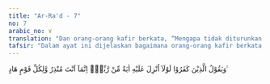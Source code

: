 ```yaml
---
title: "Ar-Ra'd - 7"
no: 7
arabic_no: ٧
translation: "Dan orang-orang kafir berkata, “Mengapa tidak diturunkan kepadanya (Muhammad) suatu tanda (mukjizat) dari Tuhannya?” Sesungguhnya engkau hanyalah seorang pemberi peringatan; dan bagi setiap kaum ada orang yang memberi petunjuk."
tafsir: "Dalam ayat ini dijelaskan bagaimana orang-orang kafir berkata kepada Nabi Muhammad dengan nada menantang mengapa tidak diturunkan kepadanya tanda kebesaran dari Tuhannya seperti tongkat sebagai mukjizat yang diberikan kepada Nabi Musa dan unta kepada Nabi Saleh, serta mengapa Muhammad tidak bisa menjadikan bukit Safa menjadi emas atau mengubah bukit-bukit ini menjadi lembah dengan sungai yang mengalir. Mereka menuntut yang demikian itu karena menyangka bahwa Al-Quran bukan merupakan mukjizat. Allah swt telah menolak tuntutan mereka itu dengan firman-Nya:\n\nDan tidak ada yang menghalangi Kami untuk mengirimkan (kepadamu) tanda-tanda (kekuasaan Kami), melainkan karena (tanda-tanda) itu telah didustakan oleh orang terdahulu. (al-Isra/17: 59)\n\nSunatullah yang berlaku adalah jika tanda-tanda kekuasaan Allah telah diminta, dan setelah tanda-tanda itu diturunkan, namun mereka yang menuntutnya tetap membangkang dan tidak percaya, pasti mereka akan dimusnahkan dengan azab Allah. Allah tidak menghendaki yang demikian itu sehingga tidak menurunkan tanda-tanda mukjizat seperti yang mereka tuntut. Nabi Muhammad saw telah diberi mukjizat yang lain untuk menunjukkan kebenaran risalahnya. Tugas pokok Nabi Muhammad saw hanya sekedar menyampaikan risalahnya seperti tugas nabi-nabi sebelum-nya, bukan memenuhi usul dan permintaan kaumnya agar mereka dapat petunjuk. Urusan memberi petunjuk ke dalam hati seseorang hanya di tangan Allah dan tidak menjadi wewenang Nabi Muhammad, seperti diterangkan dalam firman Allah:\n\nBukanlah kewajibanmu (Muhammad) menjadikan mereka mendapat petunjuk, tetapi Allahlah yang memberi petunjuk kepada siapa yang Dia kehendaki. (al-Baqarah/2: 272)\n\nSesungguhnya Nabi Muhammad hanyalah seorang pemberi peringatan. Bagi tiap-tiap umat ada pemimpin yang memberi petunjuk kepada kebaikan. Mereka itu adalah para nabi dan jika mereka telah tiada, maka ahli hikmah, ulama, dan mujtahidin yang melanjutkan tugas nabi untuk menggali dan menjelaskan syariat secara lebih terperinci yang mengandung unsur-unsur akhlak yang baik dan pedoman hidup bagi umat manusia. Firman Allah:\n\nDan tidak ada satu pun umat melainkan di sana telah datang seorang pemberi peringatan. (Fathir/35: 24)"
---
```

وَيَقُوْلُ الَّذِيْنَ كَفَرُوْا لَوْلَآ اُنْزِلَ عَلَيْهِ اٰيَةٌ مِّنْ رَّبِّهٖۗ اِنَّمَآ اَنْتَ مُنْذِرٌ وَّلِكُلِّ قَوْمٍ هَادٍ ࣖ 